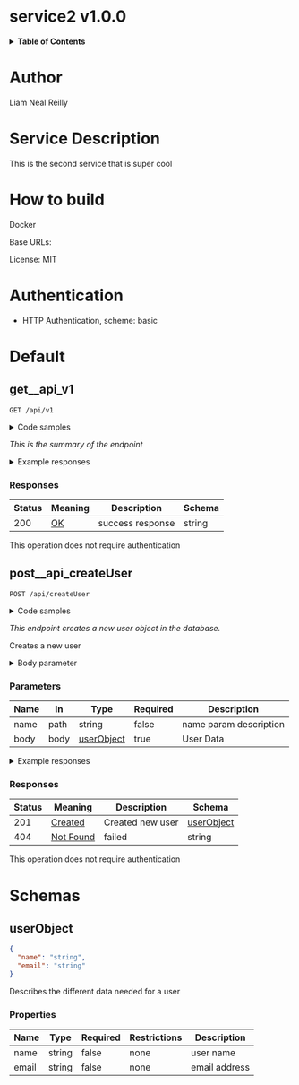 
<h1 id="service2">service2 v1.0.0</h1>

<details> <summary> <b>Table of Contents</b> </summary>

- [Author](#author)
- [Service Description](#service-description)
- [How to build](#how-to-build)
- [Authentication](#authentication)
- [Default](#default)
  - [get__api_v1](#get__api_v1)
  - [post__api_createUser](#post__api_createuser)
- [Schemas](#schemas)
  - [userObject](#userobject)
    - [Properties](#properties)


</details>

# Author

Liam Neal Reilly

# Service Description

This is the second service that is super cool

# How to build

Docker

Base URLs:

 License: MIT

# Authentication

- HTTP Authentication, scheme: basic

# Default

## get__api_v1

`GET /api/v1`

<details> <summary>Code samples</summary>

```javascript
import axios from "axios";

const options = {
  method: 'GET',
  url: 'https://example.com/api/v1',
  headers: {Accept: 'application/json'}
};

axios.request(options).then(function (response) {
  console.log(response.data);
}).catch(function (error) {
  console.error(error);
});
```

</details>

*This is the summary of the endpoint*

<details> <summary> Example responses </summary>

> 200 Response

```json
"string"
```

</details>

<h3 id="get__api_v1-responses">Responses</h3>

|Status|Meaning|Description|Schema|
|---|---|---|---|
|200|[OK](https://tools.ietf.org/html/rfc7231#section-6.3.1)|success response|string|

<aside class="success">
This operation does not require authentication
</aside>

## post__api_createUser

`POST /api/createUser`

<details> <summary>Code samples</summary>

```javascript
import axios from "axios";

const options = {
  method: 'POST',
  url: 'https://example.com/api/createUser',
  headers: {'Content-Type': 'application/json', Accept: 'application/json'},
  data: {name: 'string', email: 'string'}
};

axios.request(options).then(function (response) {
  console.log(response.data);
}).catch(function (error) {
  console.error(error);
});
```

</details>

*This endpoint creates a new user object in the database.*

Creates a new user

<details> <summary>Body parameter</summary>

```json
{
  "name": "string",
  "email": "string"
}
```

</details>

<h3 id="post__api_createuser-parameters">Parameters</h3>

|Name|In|Type|Required|Description|
|---|---|---|---|---|
|name|path|string|false|name param description|
|body|body|[userObject](#userobject)|true|User Data|

<details> <summary> Example responses </summary>

> 201 Response

```json
{
  "name": "string",
  "email": "string"
}
```

> 404 Response

</details>

<h3 id="post__api_createuser-responses">Responses</h3>

|Status|Meaning|Description|Schema|
|---|---|---|---|
|201|[Created](https://tools.ietf.org/html/rfc7231#section-6.3.2)|Created new user|[userObject](#userobject)|
|404|[Not Found](https://tools.ietf.org/html/rfc7231#section-6.5.4)|failed|string|

<aside class="success">
This operation does not require authentication
</aside>

# Schemas

## userObject

```json
{
  "name": "string",
  "email": "string"
}

```

Describes the different data needed for a user

### Properties

|Name|Type|Required|Restrictions|Description|
|---|---|---|---|---|
|name|string|false|none|user name|
|email|string|false|none|email address|

